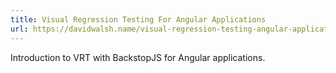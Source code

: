 ```yaml
---
title: Visual Regression Testing For Angular Applications
url: https://davidwalsh.name/visual-regression-testing-angular-applications
---
```


Introduction to VRT with BackstopJS for Angular applications.
